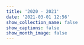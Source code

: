 ```yaml
---
title: '2020 - 2021'
date: '2021-03-01 12:56'
show_collection_name: false
show_captions: false
show_month_image: false
---
```


